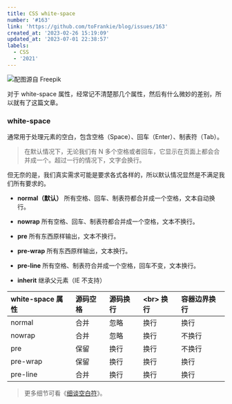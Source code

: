 ```yaml
---
title: CSS white-space
number: '#163'
link: 'https://github.com/toFrankie/blog/issues/163'
created_at: '2023-02-26 15:19:09'
updated_at: '2023-07-01 22:38:57'
labels:
  - CSS
  - '2021'
---
```


![配图源自 Freepik](https://cdn.jsdelivr.net/gh/toFrankie/blog/images/1685631707200.jpg)

对于 white-space 属性，经常记不清楚那几个属性，然后有什么微妙的差别，所以就有了这篇文章。

### white-space

通常用于处理元素的空白，包含空格（Space）、回车（Enter）、制表符（Tab）。
> 在默认情况下，无论我们有 N 多个空格或者回车，它显示在页面上都会合并成一个。超过一行的情况下，文字会换行。

但无奈的是，我们真实需求可能是要求各式各样的，所以默认情况显然是不满足我们所有要求的。

* **normal（默认）**
  所有空格、回车、制表符都合并成一个空格，文本自动换行。

* **nowrap**
  所有空格、回车、制表符都合并成一个空格，文本不换行。

* **pre**
  所有东西原样输出，文本不换行。

* **pre-wrap**
  所有东西原样输出，文本换行。

* **pre-line**
  所有空格、制表符合并成一个空格，回车不变，文本换行。

* **inherit**
  继承父元素（IE 不支持）

| white-space 属性 | 源码空格 | 源码换行 | \<br> 换行 | 容器边界换行 |
| :--- | :--- | :--- | :--- | :--- |
| normal | 合并 | 忽略 | 换行 | 换行 |
| nowrap | 合并 | 忽略 | 换行 | 不换行 |
| pre | 保留 | 换行 | 换行 | 不换行 |
| pre-wrap | 保留 | 换行 | 换行 | 换行 |
| pre-line | 合并 | 换行 | 换行 | 换行 |

> 更多细节可看《[细谈空白符](https://github.com/toFrankie/blog/issues/313)》。
